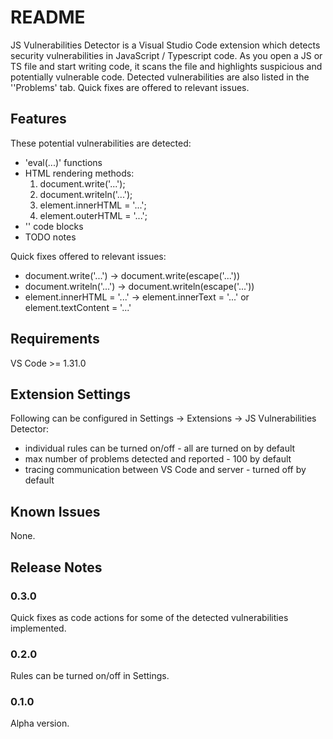 # README

JS Vulnerabilities Detector is a Visual Studio Code extension which detects security vulnerabilities in JavaScript / Typescript code. As you open a JS or TS file and start writing code, it scans the file and highlights suspicious and potentially vulnerable code. Detected vulnerabilities are also listed in the ''Problems' tab. Quick fixes are offered to relevant issues.

## Features

These potential vulnerabilities are detected:
- 'eval(...)' functions
- HTML rendering methods:
    1. document.write('...');
    2. document.writeln('...');
    3. element.innerHTML = '...';
    4. element.outerHTML = '...';
- '<script>...</script>' code blocks
- TODO notes

Quick fixes offered to relevant issues:
- document.write('...') -> document.write(escape('...'))
- document.writeln('...') -> document.writeln(escape('...'))
- element.innerHTML = '...' -> element.innerText = '...' or element.textContent = '...'

## Requirements

VS Code >= 1.31.0 

## Extension Settings

Following can be configured in Settings -> Extensions -> JS Vulnerabilities Detector:
- individual rules can be turned on/off - all are turned on by default
- max number of problems detected and reported - 100 by default
- tracing communication between VS Code and server - turned off by default

## Known Issues

None.

## Release Notes

### 0.3.0

Quick fixes as code actions for some of the detected vulnerabilities implemented.

### 0.2.0

Rules can be turned on/off in Settings.

### 0.1.0

Alpha version.